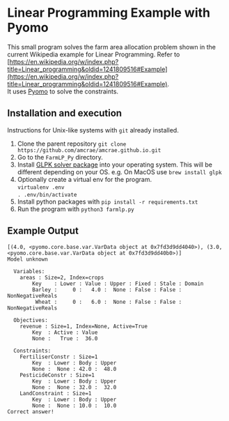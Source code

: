 # Linear Programming Example with Pyomo

This small program solves the farm area allocation problem shown
in the current Wikipedia example for Linear Programming.
Refer to [https://en.wikipedia.org/w/index.php?title=Linear_programming&oldid=1241809516#Example](https://en.wikipedia.org/w/index.php?title=Linear_programming&oldid=1241809516#Example).  
It uses [Pyomo](https://www.pyomo.org/) to solve the constraints.

## Installation and execution

Instructions for Unix-like systems with `git` already installed.

1. Clone the parent repository `git clone https://github.com/amcrae/amcrae.github.io.git`
2. Go to the `FarmLP_Py` directory.
3. Install [GLPK solver package](https://www.gnu.org/software/glpk/) into your operating system. This will be different depending on your OS. e.g. On MacOS use `brew install glpk`
4. Optionally create a virtual env for the program.  
   `virtualenv .env`  
   `. .env/bin/activate`
5. Install python packages with `pip install -r requirements.txt`
6. Run the program with `python3 farmlp.py`

## Example Output

```
[(4.0, <pyomo.core.base.var.VarData object at 0x7fd3d9dd4040>), (3.0, <pyomo.core.base.var.VarData object at 0x7fd3d9dd40b0>)]
Model unknown

  Variables:
    areas : Size=2, Index=crops
        Key    : Lower : Value : Upper : Fixed : Stale : Domain
        Barley :     0 :   4.0 :  None : False : False : NonNegativeReals
         Wheat :     0 :   6.0 :  None : False : False : NonNegativeReals

  Objectives:
    revenue : Size=1, Index=None, Active=True
        Key  : Active : Value
        None :   True :  36.0

  Constraints:
    FertiliserConstr : Size=1
        Key  : Lower : Body : Upper
        None :  None : 42.0 :  48.0
    PesticideConstr : Size=1
        Key  : Lower : Body : Upper
        None :  None : 32.0 :  32.0
    LandConstraint : Size=1
        Key  : Lower : Body : Upper
        None :  None : 10.0 :  10.0
Correct answer!
```